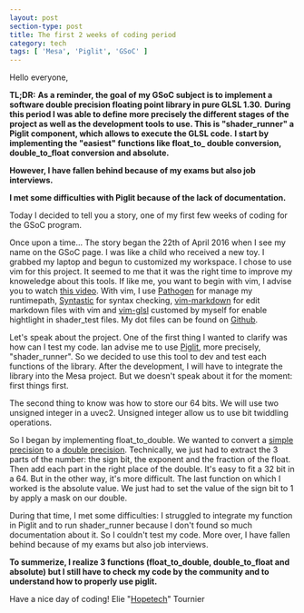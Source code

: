 ```yaml
---
layout: post
section-type: post
title: The first 2 weeks of coding period
category: tech
tags: [ 'Mesa', 'Piglit', 'GSoC' ]
---
```


Hello everyone,

**TL;DR:**
**As a reminder, the goal of my GSoC subject is to implement a software double precision floating point library in pure GLSL 1.30.**
**During this period I was able to define more precisely the different stages of the project as well as the development tools to use. This is "shader\_runner" a Piglit component, which allows to execute the GLSL code.**
**I start by implementing the "easiest" functions like float\_to\_ double conversion, double\_to\_float conversion and absolute.**

**However, I have fallen behind because of my exams but also job interviews.**

**I met some difficulties with Piglit because of the lack of documentation.**

Today I decided to tell you a story, one of my first few weeks of coding for the GSoC program.

Once upon a time...
The story began the 22th of April 2016 when I see my name on the GSoC page. I was like a child who received a new toy.
I grabbed my laptop and begun to customized my workspace. I chose to use vim for this project. It seemed to me that it was the right time to improve my knoweledge about this tools. If like me, you want to begin with vim, I advise you to watch [this video](https://www.youtube.com/watch?v=_NUO4JEtkDw). 
With vim, I use [Pathogen](https://github.com/tpope/vim-pathogen) for manage my runtimepath, [Syntastic](https://github.com/scrooloose/syntastic) for syntax checking, [vim-markdown](https://github.com/tpope/vim-markdown) for edit markdown files with vim and [vim-glsl](https://github.com/tikhomirov/vim-glsl) customed by myself for enable hightlight in shader_test files.
My dot files can be found on [Github](https://github.com/Hopetech/dotFiles).

Let's speak about the project.
One of the first thing I wanted to clarify was how can I test my code. Ian advise me to use [Piglit](https://piglit.freedesktop.org/), more precisely, "shader_runner". So we decided to use this tool to dev and test each functions of the library.
After the development, I will have to integrate the library into the Mesa project. But we doesn't speak about it for the moment: first things first.

The second thing to know was how to store our 64 bits. We will use two unsigned integer in a uvec2. Unsigned integer allow us to use bit twiddling operations.

So I began by implementing float\_to\_double. We wanted to convert a [simple precision](https://en.wikipedia.org/wiki/Single-precision_floating-point_format) to a [double precision](https://en.wikipedia.org/wiki/Double-precision_floating-point_format).
Technically, we just had to extract the 3 parts of the number: the sign bit, the exponent and the fraction of the float. Then add each part in the right place of the double. It's easy to fit a 32 bit in a 64. But in the other way, it's more difficult.
The last function on which I worked is the absolute value. We just had to set the value of the sign bit to 1 by apply a mask on our double.

During that time, I met some difficulties:
I struggled to integrate my function in Piglit and to run shader\_runner because I don't found so much documentation about it. So I couldn't test my code.
More over, I have fallen behind because of my exams but also job interviews.

**To summerize, I realize 3 functions (float\_to\_double, double\_to\_float and absolute) but I still have to check my code by the community and to understand how to properly use piglit.**

Have a nice day of coding!
Elie "[Hopetech](https://github.com/Hopetech)" Tournier
